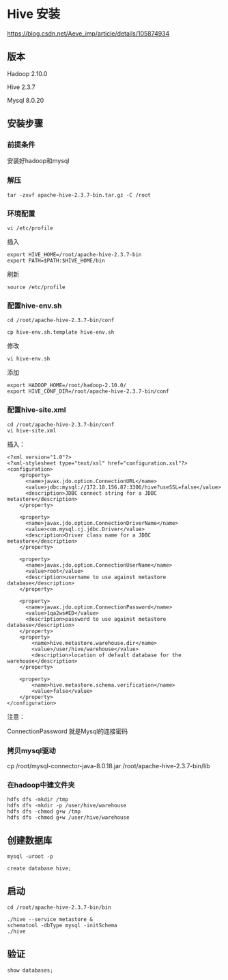 # Hive 安装

https://blog.csdn.net/Aeve_imp/article/details/105874934

## 版本

Hadoop 2.10.0

Hive 2.3.7

Mysql 8.0.20 

## 安装步骤

### 前提条件

安装好hadoop和mysql

### 解压

	tar -zxvf apache-hive-2.3.7-bin.tar.gz -C /root

### 环境配置

	vi /etc/profile

插入

	export HIVE_HOME=/root/apache-hive-2.3.7-bin
	export PATH=$PATH:$HIVE_HOME/bin 

刷新

	source /etc/profile


### 配置hive-env.sh

	cd /root/apache-hive-2.3.7-bin/conf

	cp hive-env.sh.template hive-env.sh

修改

	vi hive-env.sh

添加

	export HADOOP_HOME=/root/hadoop-2.10.0/
	export HIVE_CONF_DIR=/root/apache-hive-2.3.7-bin/conf


### 配置hive-site.xml

	cd /root/apache-hive-2.3.7-bin/conf
	vi hive-site.xml

插入：

	<?xml version="1.0"?>
	<?xml-stylesheet type="text/xsl" href="configuration.xsl"?>
	<configuration>
		<property>
		  <name>javax.jdo.option.ConnectionURL</name>
		  <value>jdbc:mysql://172.18.156.87:3306/hive?useSSL=false</value>
		  <description>JDBC connect string for a JDBC metastore</description>
		</property>
	
		<property>
		  <name>javax.jdo.option.ConnectionDriverName</name>
		  <value>com.mysql.cj.jdbc.Driver</value>
		  <description>Driver class name for a JDBC metastore</description>
		</property>
	
		<property>
		  <name>javax.jdo.option.ConnectionUserName</name>
		  <value>root</value>
		  <description>username to use against metastore database</description>
		</property>
	
		<property>
		  <name>javax.jdo.option.ConnectionPassword</name>
		  <value>1qa2ws#ED</value>
		  <description>password to use against metastore database</description>
		</property>
		<property>
			<name>hive.metastore.warehouse.dir</name>
			<value>/user/hive/warehouse</value>
			<description>location of default database for the warehouse</description>
		</property>
		
		<property>
		    <name>hive.metastore.schema.verification</name>
		    <value>false</value>
		</property>
	</configuration>


注意：

ConnectionPassword 就是Mysql的连接密码


### 拷贝mysql驱动

cp /root/mysql-connector-java-8.0.18.jar /root/apache-hive-2.3.7-bin/lib


### 在hadoop中建文件夹

	hdfs dfs -mkdir /tmp
	hdfs dfs -mkdir -p /user/hive/warehouse
	hdfs dfs -chmod g+w /tmp
	hdfs dfs -chmod g+w /user/hive/warehouse


## 创建数据库

	mysql -uroot -p
	
	create database hive;

## 启动

	cd /root/apache-hive-2.3.7-bin/bin

	./hive --service metastore &
	schematool -dbType mysql -initSchema
	./hive


## 验证

	show databases;